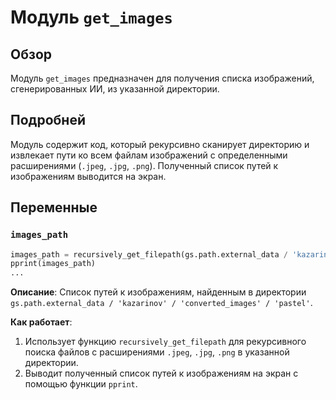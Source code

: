 # Модуль `get_images`

## Обзор

Модуль `get_images` предназначен для получения списка изображений, сгенерированных ИИ, из указанной директории.

## Подробней

Модуль содержит код, который рекурсивно сканирует директорию и извлекает пути ко всем файлам изображений с определенными расширениями (`.jpeg`, `.jpg`, `.png`). Полученный список путей к изображениям выводится на экран.

## Переменные

### `images_path`

```python
images_path = recursively_get_filepath(gs.path.external_data / 'kazarinov' / 'converted_images' / 'pastel', ['*.jpeg','*.jpg','*.png'])
pprint(images_path)
...
```

**Описание**: Список путей к изображениям, найденным в директории `gs.path.external_data / 'kazarinov' / 'converted_images' / 'pastel'`.

**Как работает**:

1.  Использует функцию `recursively_get_filepath` для рекурсивного поиска файлов с расширениями `.jpeg`, `.jpg`, `.png` в указанной директории.
2.  Выводит полученный список путей к изображениям на экран с помощью функции `pprint`.